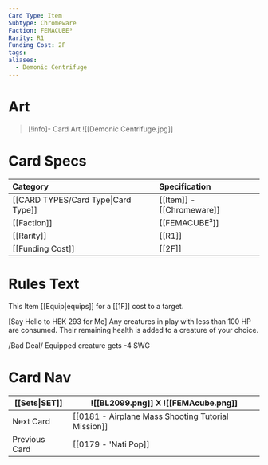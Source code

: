 ```yaml
---
Card Type: Item
Subtype: Chromeware
Faction: FEMACUBE³
Rarity: R1
Funding Cost: 2F
tags: 
aliases:
  - Demonic Centrifuge
---
```

# Art

> [!info]- Card Art
> ![[Demonic Centrifuge.jpg]]

# Card Specs

| Category | Specification| 
| :--- | :--- |
| [[CARD TYPES/Card Type\|Card Type]] | [[Item]] - [[Chromeware]] |  
| [[Faction]] | [[FEMACUBE³]] | 
| [[Rarity]] | [[R1]] |  
| [[Funding Cost]] | [[2F]] |  

# Rules Text

This Item [[Equip|equips]] for a [[1F]] cost to a target.  

[Say Hello to HEK 293 for Me] 
Any creatures in play with less than 100 HP are consumed. 
Their remaining health is added to a creature of your choice.

/Bad Deal/ 
Equipped creature gets -4 SWG

# Card Nav

| [[Sets\|SET]] |  ![[BL2099.png]] 𐌢 ![[FEMAcube.png]] |
| --- | --- |  
| Next Card | [[0181 - Airplane Mass Shooting Tutorial Mission]] |  
| Previous Card | [[0179 - 'Nati Pop]] |  

